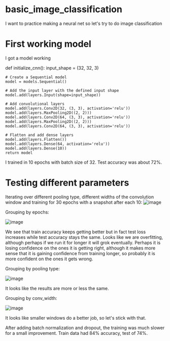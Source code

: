 # basic_image_classification
I want to practice making a neural net so let's try to do image classification

# First working model

I got a model working

def initialize_cnn():
    input_shape = (32, 32, 3)

    # Create a Sequential model
    model = models.Sequential()
    
    # Add the input layer with the defined input shape
    model.add(layers.Input(shape=input_shape))
    
    # Add convolutional layers
    model.add(layers.Conv2D(32, (3, 3), activation='relu'))
    model.add(layers.MaxPooling2D((2, 2)))
    model.add(layers.Conv2D(64, (3, 3), activation='relu'))
    model.add(layers.MaxPooling2D((2, 2)))
    model.add(layers.Conv2D(64, (3, 3), activation='relu'))
    
    # Flatten and add dense layers
    model.add(layers.Flatten())
    model.add(layers.Dense(64, activation='relu'))
    model.add(layers.Dense(10))
    return model

I trained in 10 epochs with batch size of 32. Test accuracy was about 72%.

# Testing different parameters

Iterating over different pooling type, different widths of the convolution window and training for 30 epochs with a snapshot after each 10:
![image](https://github.com/user-attachments/assets/4b7f4de8-363c-4f3e-b43b-557ade7e2268)

Grouping by epochs:

![image](https://github.com/user-attachments/assets/9458f959-bf4c-4d7c-a0d9-fdf53d1259aa)

We see that train accuracy keeps getting better but in fact test loss increases while test accuracy stays the same. Looks like we are overfitting, although perhaps if we run it for longer it will grok eventually. Perhaps it is losing confidence on the ones it is getting right, although it makes more sense that it is gaining confidence from training longer, so probably it is more confident on the ones it gets wrong.

Grouping by pooling type:

![image](https://github.com/user-attachments/assets/b92626c5-f672-41a5-a5e3-f5948ec4cb68)

It looks like the results are more or less the same.

Grouping by conv_width:


![image](https://github.com/user-attachments/assets/b0bad5d3-53c1-4dab-b2a7-96cc6101a95b)

It looks like smaller windows do a better job, so let's stick with that.

After adding batch normalization and dropout, the training was much slower for a small improvement. Train data had 84% accuracy, test of 74%.
